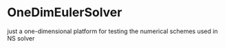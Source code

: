 # OneDimEulerSolver
just a one-dimensional platform for testing the numerical schemes used in NS solver
